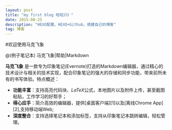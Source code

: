 ```yaml
---
layout: post
title: "my first blog 啦啦》》》"
date: 2015-08-25 
description: "HEXO配置，HEXO+Github，搭建自己的博客"
tag: 博客 
---   
```



#欢迎使用马克飞象

@(例子笔记本) 马克飞象|帮助|Markdown

**马克飞象** 是一款专为印象笔记(Evernote)打造的Markdown编辑器，通过精心的技术设计与相关的技术实现，配合印象笔记的强大的存储和同步功能，带来前所未有的书写体验。特点概述：

- **功能丰富**：支持高亮代码块、*LaTeX*公式，本地图片以及附件上传，甚至截图粘贴，工作学习的好帮手；
- **得心应手**：简介高效的编辑器，提供[桌面客户端][1]以及[离线Chrome App][2],支持移动端Web;
- **深度整合**：支持选择笔记本和添加标签，支持从印象笔记本跳转编辑，轻松管理。